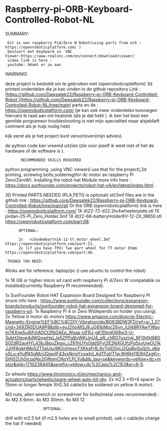 # Raspberry-pi-ORB-Keyboard-Controlled-Robot-NL

SUMMARY:

     Dit is een raspberry Pi4/Zero W Robot(using parts from orb : https://openroboticplatform.com/ ) 
     bestuurt met Keyboard in  VNC Viewer:https://www.realvnc.com/en/connect/download/viewer/
     video link is here : 
     youtube: hKomt er zo aan
WARNING!

deze project is bedoeld om te gebruiken met (openroboticsplatform) 3d printed onderdelen die je kan vinden in de  github repository Link : [https://github.com/Dawsatek22/Raspberry-pi-ORB-Keyboard-Controlled-Robot.](https://github.com/Dawsatek22/Raspberry-pi-ORB-Keyboard-Controlled-Robot-NL/tree/main) parts  en de : https://openroboticplatform.com/ (je kan ook meer onderdelen toevoegen hiervan) ik raad aan om heatsink (als je dat hebt ). ik ben het best een gemilde programeur troubleshooting is niet mijn  specialiteit maar alsjeblieft
comment als je hulp nodig hebt.

kijk eerst als je het project kunt veroorloven(mijn advies).

de python code kan vreemd uitzien (zie voor jezelf ik weet niet of het de  hardware of de software is ).

           RECOMMENDED SKILLS REQUIRED     
python programming ,using VNC viewer(i use that for the project),3d printing, screwing bolts,soldering(for dc motor an raspberry Pi Zero/ZeroW). Installing the robot-hat Module more info here : https://docs.sunfounder.com/projects/robot-hat-v4/en/latest/index.html .

3D Printed PARTS NEEDED (PLA,PETG is optional) stl/3mf files are in the github link : https://github.com/Dawsatek22/Raspberry-pi-ORB-Keyboard-Controlled-Robot/tree/main/stl Or the ORB (openroboticplatform) link is here : https://openroboticplatform.com/ 1X dt22-72-d22.2to4wheelerplate.stl 1X jordan-25-Pi_Zero_Holder.3mf 1X dt22-68-batteryHolder6V-12-2X_18650.stl https://openroboticplatform.com/part:68.

          OPTIONAL:

          2x   nikodembartnik-11-tt_motor_wheel.3mf https://openroboticplatform.com/part:11.
          2x (if you have TPU) Two part wheel for TT motor 65mm https://openroboticplatform.com/part:46.

     THINGS YOU NEED:
#links are for reference. laptop/pc (i use ubuntu to control the robot)

1x 16 GB or higher micro sd card with raspberry Pi 4/Zero W compatable os installed(currently Raspberry PI recommended).

1x SunFounder Robot HAT Expansion Board Designed for Raspberry Pi (more info here : https://www.sunfounder.com/collections/expansion-boards/products/sunfounder-robot-hat-expansion-board-designed-for-raspberry-pi). 1x Raspberry Pi 4 or Zero W(depends on holder you using). 2x Yellow tt motor dc motors https://www.amazon.com/Aoicrie-Electric-Magnetic-Engine%EF%BC%8CDIY-Vibration/dp/B083BDW3FD/ref=sr_1_5?crid=349ZR0DUA9P8&dib=eyJ2IjoiMSJ9.uG6IbMpcZ6yn_IUI48RYAwYWpvm7KXne5uj6PJtAGCt2fbDAEp_Wsaa-UFRJ-gK1DtmKW8w3-U-3ukH2teve4dWQvwHxLJe5ZPPaBvWKiJnU4_eR_cIjRO7uszjvk_RF0hfkI980S0ZdR2aoHYL43bJ8puZkgoj_cZ61hUYsOddSFvt2E2NXGUfzPq5svUwOU1kJJHFAgbHMp5ZT5eUsv9KGoHponTXKksFrB_6vTqID0nIJ2QqBv0uQrh_gKeo5Lu-eYuff4SgMcUQwoIF43vsNngYxxwhjI_AdTFaVT1w.9H6kH1E6HZsgKn-DiH0ZUh5icqpNx20WqmCNqYLPLYo&dib_tag=se&keywords=yellow+dc+motor&qid=1710238445&sprefix=yellow+dc%2Caps%2C153&sr=8-5.

2x wheels https://www.tinytronics.nl/en/mechanics-and-actuators/parts/wheels/spare-wheel-auto-kit-diy. 2x m2.5 *10+6 spacer 2x 15mm or longer female XH2.54 cable(to be soldered on yellow tt motor).

M3 nuts, allen wrench or screwdriver for bolts(metal ones recommended) : 4x M2.5 6mm. 4x M3 30mm. 6x M3 12

                     OPTIONAL:
drill with m2.5 bit (if m2.5 holes are to small printed). usb c cable(to charge the hat if needed)
